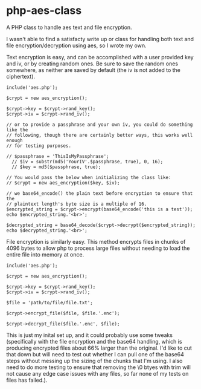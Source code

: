 php-aes-class
=============

A PHP class to handle aes text and file encryption.

I wasn't able to find a satisfacty write up or class for handling both text and file encryption/decryption using aes, so I wrote my own. 

Text encryption is easy, and can be accomplished with a user provided key and iv, or by creating random ones. Be sure to save the random ones somewhere, as neither are saved by default (the iv is not added to the ciphertext).

    include('aes.php');
    
    $crypt = new aes_encryption();
    
    $crypt->key = $crypt->rand_key();
    $crypt->iv = $crypt->rand_iv();
    
    // or to provide a passphrase and your own iv, you could do something like the
    // following, though there are certainly better ways, this works well enough
    // for testing purposes. 
    
    // $passphrase = 'ThisIsMyPassphrase';
	  // $iv = substr(md5('YourIV'.$passphrase, true), 0, 16);
	  // $key = md5($passphrase, true);
	  
    // You would pass the below when initializing the class like:
    // $crypt = new aes_encryption($key, $iv);
  
    // we base64_encode() the plain text before encryption to ensure that the 
    // plaintext length's byte size is a multiple of 16.
    $encrypted_string = $crypt->encrypt(base64_encode('this is a test'));
    echo $encrypted_string.'<br>';

    $decrypted_string = base64_decode($crypt->decrypt($encrypted_string));
    echo $decrypted_string.'<br>';
    
File encryption is similarly easy. This method encrypts files in chunks of 4096 bytes to allow php to process large files without needing to load the entire file into memory at once.

    include('aes.php');
    
    $crypt = new aes_encryption();
    
    $crypt->key = $crypt->rand_key();
    $crypt->iv = $crypt->rand_iv();
    
    $file = 'path/to/file/file.txt';
    
    $crypt->encrypt_file($file, $file.'.enc');
    
    $crypt->decrypt_file($file.'.enc', $file);

This is just my inital set up, and it could probably use some tweaks (specifically with the file encryption and the base64 handling, which is producing encrypted files about 66% larger than the original. I'd like to cut that down but will need to test out whether I can pull one of the base64 steps without messing up the sizing of the chunks that I'm using. I also need to do more testing to ensure that removing the \0 btyes with trim will not cause any edge case issues with any files, so far none of my tests on files has failed.).
